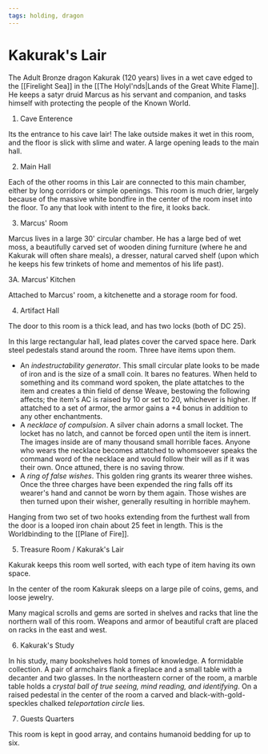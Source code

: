 ```yaml
---
tags: holding, dragon
---
```

# Kakurak's Lair

The Adult Bronze dragon Kakurak (120 years) lives in a wet cave edged to the [[Firelight Sea]] in the [[The Holyl'nds|Lands of the Great White Flame]]. He keeps a satyr druid Marcus as his servant and companion, and tasks himself with protecting the people of the Known World.

1. Cave Enterence

Its the entrance to his cave lair! The lake outside makes it wet in this room, and the floor is slick with slime and water. A large opening leads to the main hall.

2. Main Hall

Each of the other rooms in this Lair are connected to this main chamber, either by long corridors or simple openings. This room is much drier, largely because of the massive white bondfire in the center of the room inset into the floor. To any that look with intent to the fire, it looks back.

3. Marcus' Room

Marcus lives in a large 30' circular chamber. He has a large bed of wet moss, a beautifully carved set of wooden dining furniture (where he and Kakurak will often share meals), a dresser, natural carved shelf (upon which he keeps his few trinkets of home and mementos of his life past).

3A. Marcus' Kitchen

Attached to Marcus' room, a kitchenette and a storage room for food.

4. Artifact Hall

The door to this room is a thick lead, and has two locks (both of DC 25).

In this large rectangular hall, lead plates cover the carved space here. Dark steel pedestals stand around the room. Three have items upon them. 

- An *indestructability generator*. This small circular plate looks to be made of iron and is the size of a small coin. It bares no features. When held to something and its command word spoken, the plate attatches to the item and creates a thin field of dense Weave, bestowing the following affects; the item's AC is raised by 10 or set to 20, whichever is higher. If attatched to a set of armor, the armor gains a +4 bonus in addition to any other enchantments.
- A *necklace of compulsion*. A silver chain adorns a small locket. The locket has no latch, and cannot be forced open until the item is innert. The images inside are of many thousand small horrible faces. Anyone who wears the necklace becomes attatched to whomsoever speaks the command word of the necklace and would follow their will as if it was their own. Once attuned, there is no saving throw.
- A *ring of false wishes*. This golden ring grants its wearer three wishes. Once the three charges have been expended the ring falls off its wearer's hand and cannot be worn by them again. Those wishes are then turned upon their wisher, generally resulting in horrible mayhem. 

Hanging from two set of two hooks extending from the furthest wall from the door is a looped iron chain about 25 feet in length. This is the Worldbinding to the [[Plane of Fire]].

 5. Treasure Room / Kakurak's Lair

Kakurak keeps this room well sorted, with each type of item having its own space.

In the center of the room Kakurak sleeps on a large pile of coins, gems, and loose jewelry.

Many magical scrolls and gems are sorted in shelves and racks that line the northern wall of this room. Weapons and armor of beautiful craft are placed on racks in the east and west.

6. Kakurak's Study

In his study, many bookshelves hold tomes of knowledge. A formidable collection. A pair of armchairs flank a fireplace and a small table with a decanter and two glasses. In the northeastern corner of the room, a marble table holds a *crystal ball of true seeing, mind reading, and identifying*. On a raised pedestal in the center of the room a carved and black-with-gold-speckles chalked *teleportation circle* lies.

7. Guests Quarters

This room is kept in good array, and contains humanoid bedding for up to six.